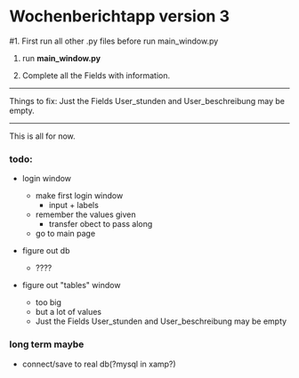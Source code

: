 # Wochenberichtapp version 3



#1. First run all other .py files before run main_window.py
1. run **main_window.py**

2. Complete all the Fields with information.

--------------------------------------------------------------------

Things to fix:
Just the Fields User_stunden and User_beschreibung may be empty.

----------------------------------------------------------------------

This is all for now.


### todo:
    
 - login window
    - make first login window
        - input + labels
    - remember the values given
      - transfer obect to pass along
    - go to main page
 
 - figure out db
   - ????
 
 - figure out "tables" window
   - too big
   - but a lot of values
   - Just the Fields User_stunden and User_beschreibung may be empty
### long term maybe
 - connect/save to real db(?mysql in xamp?)